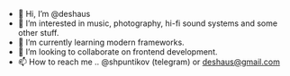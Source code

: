 - 👋 Hi, I’m @deshaus
- 👀 I’m interested in music, photography, hi-fi sound systems and some other stuff. 
- 🌱 I’m currently learning modern frameworks.
- 💞️ I’m looking to collaborate on frontend development.
- 📫 How to reach me .. @shpuntikov (telegram) or deshaus@gmail.com

<!---
deshaus/deshaus is a ✨ special ✨ repository because its `README.md` (this file) appears on your GitHub profile.
You can click the Preview link to take a look at your changes.
--->
